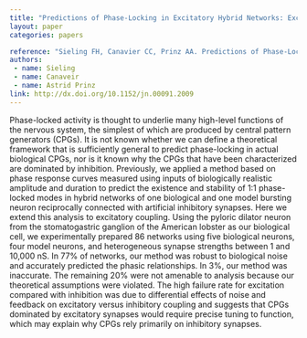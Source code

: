 ```yaml
---
title: "Predictions of Phase-Locking in Excitatory Hybrid Networks: Excitation Does Not Promote Phase-Locking in Pattern-Generating Networks as Reliably as Inhibition"
layout: paper
categories: papers

reference: "Sieling FH, Canavier CC, Prinz AA. Predictions of Phase-Locking in Excitatory Hybrid Networks: Excitation Does Not Promote Phase-Locking in Pattern-Generating Networks as Reliably as Inhibition (2009) Journal of Neurophysiology, 102 (1): 69-84."
authors: 
 - name: Sieling
 - name: Canaveir
 - name: Astrid Prinz
link: http://dx.doi.org/10.1152/jn.00091.2009
---
```


Phase-locked activity is thought to underlie many high-level functions of the nervous system, the simplest of which are produced by central pattern generators (CPGs). It is not known whether we can define a theoretical framework that is sufficiently general to predict phase-locking in actual biological CPGs, nor is it known why the CPGs that have been characterized are dominated by inhibition. Previously, we applied a method based on phase response curves measured using inputs of biologically realistic amplitude and duration to predict the existence and stability of 1:1 phase-locked modes in hybrid networks of one biological and one model bursting neuron reciprocally connected with artificial inhibitory synapses. Here we extend this analysis to excitatory coupling. Using the pyloric dilator neuron from the stomatogastric ganglion of the American lobster as our biological cell, we experimentally prepared 86 networks using five biological neurons, four model neurons, and heterogeneous synapse strengths between 1 and 10,000 nS. In 77% of networks, our method was robust to biological noise and accurately predicted the phasic relationships. In 3%, our method was inaccurate. The remaining 20% were not amenable to analysis because our theoretical assumptions were violated. The high failure rate for excitation compared with inhibition was due to differential effects of noise and feedback on excitatory versus inhibitory coupling and suggests that CPGs dominated by excitatory synapses would require precise tuning to function, which may explain why CPGs rely primarily on inhibitory synapses.
